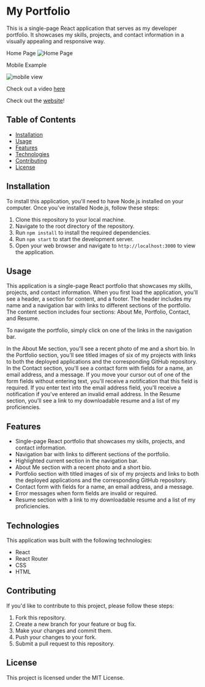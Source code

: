 My Portfolio
============

This is a single-page React application that serves as my developer portfolio. It showcases my skills, projects, and contact information in a visually appealing and 
responsive way.

Home Page
![Home Page](https://user-images.githubusercontent.com/108836644/223671683-b2e4eec3-df62-4f24-b7f7-2a61860ce994.png)

Mobile Example 

![mobile view](https://user-images.githubusercontent.com/108836644/223671881-b6a244c7-b4b5-4535-af10-dceb5c8686a3.PNG)


Check out a video [here](https://watch.screencastify.com/v/ZX8k6pMzTDvI5SQwtelV)

Check out the [website](https://barrerse.github.io/My_Portfolio/)!

Table of Contents
-----------------

-   [Installation](#installation)
-   [Usage](#usage)
-   [Features](#features)
-   [Technologies](#technologies)
-   [Contributing](#contributing)
-   [License](#license)

Installation
------------

To install this application, you'll need to have Node.js installed on your computer. Once you've installed Node.js, follow these steps:

1.  Clone this repository to your local machine.
2.  Navigate to the root directory of the repository.
3.  Run `npm install` to install the required dependencies.
4.  Run `npm start` to start the development server.
5.  Open your web browser and navigate to `http://localhost:3000` to view the application.

Usage
-----

This application is a single-page React portfolio that showcases my skills, projects, and contact information. When you first load the application, you'll see a header, a section for content, and a footer. The header includes my name and a navigation bar with links to different sections of the portfolio. The content section includes four sections: About Me, Portfolio, Contact, and Resume.

To navigate the portfolio, simply click on one of the links in the navigation bar.

In the About Me section, you'll see a recent photo of me and a short bio. In the Portfolio section, you'll see titled images of six of my projects with links to both the deployed applications and the corresponding GitHub repository. In the Contact section, you'll see a contact form with fields for a name, an email address, and a message. If you move your cursor out of one of the form fields without entering text, you'll receive a notification that this field is required. If you enter text into the email address field, you'll receive a notification if you've entered an invalid email address. In the Resume section, you'll see a link to my downloadable resume and a list of my proficiencies.

Features
--------

-   Single-page React portfolio that showcases my skills, projects, and contact information.
-   Navigation bar with links to different sections of the portfolio.
-   Highlighted current section in the navigation bar.
-   About Me section with a recent photo and a short bio.
-   Portfolio section with titled images of six of my projects and links to both the deployed applications and the corresponding GitHub repository.
-   Contact form with fields for a name, an email address, and a message.
-   Error messages when form fields are invalid or required.
-   Resume section with a link to my downloadable resume and a list of my proficiencies.

Technologies
------------

This application was built with the following technologies:

-   React
-   React Router
-   CSS
-   HTML

Contributing
------------

If you'd like to contribute to this project, please follow these steps:

1.  Fork this repository.
2.  Create a new branch for your feature or bug fix.
3.  Make your changes and commit them.
4.  Push your changes to your fork.
5.  Submit a pull request to this repository.

License
-------

This project is licensed under the MIT License.
